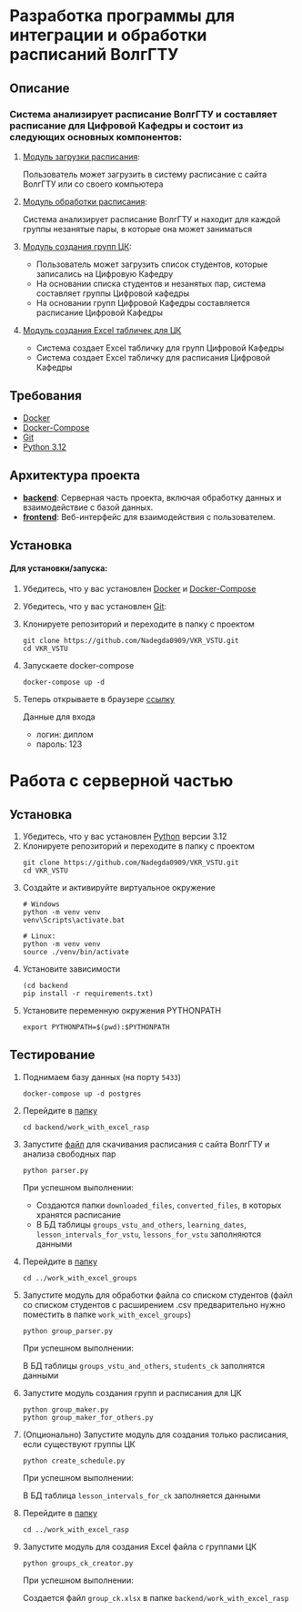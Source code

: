 # Разработка программы для интеграции и обработки расписаний ВолгГТУ

## Описание

### Система анализирует расписание ВолгГТУ и составляет расписание для Цифровой Кафедры и состоит из следующих основных компонентов:

1. [Модуль загрузки расписания](backend/work_with_excel_rasp/downloader.py):

   Пользователь может загрузить в систему расписание с сайта ВолгГТУ или со своего компьютера
2. [Модуль обработки расписания](backend/work_with_excel_rasp/parser.py):
   
   Система анализирует расписание ВолгГТУ и находит для каждой группы незанятые пары, в которые она может заниматься
3. [Модуль создания групп ЦК](backend/work_with_excel_groups):
   - Пользователь может загрузить список студентов, которые записались на Цифровую Кафедру
   - На основании списка студентов и незанятых пар, система составляет группы Цифровой кафедры
   - На основании групп Цифровой Кафедры составляется расписание Цифровой Кафедры
4. [Модуль создания Excel табличек для ЦК](backend/work_with_ck_excel_rasp)
   - Система создает Excel табличку для групп Цифровой Кафедры
   - Система создает Excel табличку для расписания Цифровой Кафедры

## Требования

- [Docker](https://www.docker.com/products/docker-desktop/)
- [Docker-Compose](https://docs.docker.com/compose/install/)
- [Git](https://www.geeksforgeeks.org/how-to-install-git-on-windows-macos-and-linux/)
- [Python 3.12](https://www.python.org/downloads/)

## Архитектура проекта

- **[backend](backend)**: Серверная часть проекта, включая обработку данных и взаимодействие с базой данных.
- **[frontend](frontend)**: Веб-интерфейс для взаимодействия с пользователем.

## Установка

#### Для установки/запуска:
1. Убедитесь, что у вас установлен [Docker](https://www.docker.com/products/docker-desktop/)
и [Docker-Compose](https://docs.docker.com/compose/install/)
2. Убедитесь, что у вас установлен [Git](https://www.geeksforgeeks.org/how-to-install-git-on-windows-macos-and-linux/):
3. Клонируете репозиторий и переходите в папку с проектом
   ```shell
   git clone https://github.com/Nadegda0909/VKR_VSTU.git
   cd VKR_VSTU
   ```
4. Запускаете docker-compose
   ```shell
   docker-compose up -d
   ```
5. Теперь открываете в браузере [ссылку](http://localhost:8082)
   
   Данные для входа
   - логин: диплом
   - пароль: 123

# Работа с серверной частью
## Установка
1. Убедитесь, что у вас установлен [Python](https://www.python.org/downloads/) версии 3.12
2. Клонируете репозиторий и переходите в папку с проектом
   ```shell
   git clone https://github.com/Nadegda0909/VKR_VSTU.git
   cd VKR_VSTU
   ```
3. Создайте и активируйте виртуальное окружение
   ```shell
   # Windows
   python -m venv venv
   venv\Scripts\activate.bat
   ```
   ```shell
   # Linux:
   python -m venv venv
   source ./venv/bin/activate
   ```
4. Установите зависимости
   ```shell
   (cd backend
   pip install -r requirements.txt)
   ```
5. Установите переменную окружения PYTHONPATH
   ```shell
   export PYTHONPATH=$(pwd):$PYTHONPATH
   ```
## Тестирование
1. Поднимаем базу данных (на порту `5433`)
   ```shell
   docker-compose up -d postgres
   ```
2. Перейдите в [папку](backend/work_with_excel_rasp)
   ```shell
   cd backend/work_with_excel_rasp
   ```
3. Запустите [файл](backend/work_with_excel_rasp/parser.py) для скачивания расписания с сайта ВолгГТУ и анализа свободных пар
   ```shell
   python parser.py
   ```
   При успешном выполнении:
   - Создаются папки `downloaded_files`, `converted_files`, в которых хранятся расписание
   - В БД таблицы `groups_vstu_and_others`, `learning_dates`, `lesson_intervals_for_vstu`, `lessons_for_vstu` заполняются данными
4. Перейдите в [папку](backend/work_with_excel_groups)
   ```shell
   cd ../work_with_excel_groups
   ```
5. Запустите модуль для обработки файла со списком студентов
   (файл со списком студентов с расширением .csv предварительно нужно поместить в папке `work_with_excel_groups`)
   ```shell
   python group_parser.py
   ```
   При успешном выполнении:

   В БД таблицы `groups_vstu_and_others`, `students_ck` заполнятся данными
6. Запустите модуль создания групп и расписания для ЦК
   ```shell
   python group_maker.py
   python group_maker_for_others.py
   ```
7. (Опционально) Запустите модуль для создания только расписания, если существуют группы ЦК
   ```shell
   python create_schedule.py 
   ```
   При успешном выполнении:
   
   В БД таблица `lesson_intervals_for_ck` заполняется данными
8. Перейдите в [папку](backend/work_with_ck_excel_rasp)
   ```shell
   cd ../work_with_excel_rasp
   ```
9. Запустите модуль для создания Excel файла с группами ЦК
   ```shell
   python groups_ck_creator.py
   ```
   При успешном выполнении:

   Создается файл `group_ck.xlsx` в папке `backend/work_with_excel_rasp`
